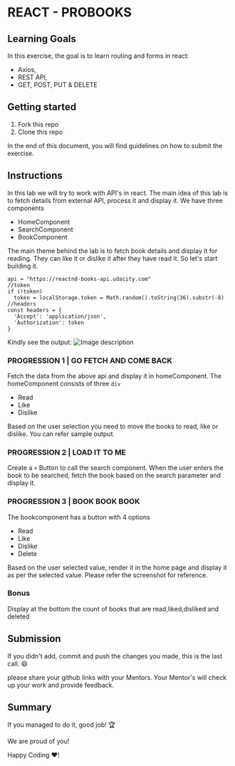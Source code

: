 
# REACT - PROBOOKS

## Learning Goals

In this exercise, the goal is to learn routing and forms in react:

- Axios,
- REST API,
- GET, POST, PUT & DELETE

## Getting started

1. Fork this repo
2. Clone this repo


In the end of this document, you will find guidelines on how to submit the exercise.

## Instructions
In this lab we will try to work with API's in react. The main idea of this lab is to fetch details from external API, process it and display it. We have three components 
- HomeComponent
- SearchComponent
- BookComponent

The main theme behind the lab is to fetch book details and display it for reading. They can like it or dislike it after they have read it. So let's start building it.
```API DETAILS
api = "https://reactnd-books-api.udacity.com"
//token
if (!token)
  token = localStorage.token = Math.random().toString(36).substr(-8)
//headers
const headers = {
  'Accept': 'application/json',
  'Authorization': token
}
```

Kindly see the output:
![Image description](https://i1.faceprep.in/ProGrad/probook.gif)
### PROGRESSION 1 | GO FETCH AND COME BACK

Fetch the data from the above api and display it in homeComponent. The homeComponent consists of three `div`
- Read
- Like
- Dislike

Based on the user selection you need to move the books to read, like or dislike. You can refer sample output.

### PROGRESSION 2 | LOAD IT TO ME
Create a `+` Button to call the search component. When the user enters the book to be searched, fetch the book based on the search parameter and display it.

### PROGRESSION 3 | BOOK BOOK BOOK
The bookcomponent has a button with 4 options
- Read
- Like
- Dislike
- Delete

Based on the user selected value, render it in the home page and display it as per the selected value. Please refer the screenshot for reference.

### Bonus
Display at the bottom the count of books that are read,liked,disliked and deleted

## Submission

If you didn't add, commit and push the changes you made, this is the last call. :smile:

please share your github links with your Mentors. Your Mentor's will check up your work and provide feedback. 

## Summary

If you managed to do it, good job! :trophy:

We are proud of you!

Happy Coding  ❤️!

